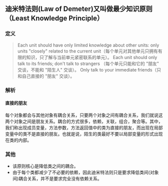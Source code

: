 ## 迪米特法则(Law of Demeter)又叫做最少知识原则（Least Knowledge Principle）

### 定义

> Each unit should have only limited knowledge about other units: only units "closely" related to the current unit（每个单元对其他单元只拥有有限的知识，只了解与当前单元紧密联系的单元）。
> Each unit should only talk to its friends; don't talk to strangers （每个单元只能和它的 "朋友" 交谈，不能和 "陌生人" 交谈）。
> Only talk to your immediate friends（只和自己直接的 "朋友" 交谈）。

### 解析

#### 直接的朋友
每个对象都会与其他对象有耦合关系，只要两个对象之间有耦合关系，我们就说这两个对象之间是朋友关系。耦合的方式很多，依赖，关联，组合，聚合等。其中，我们称出现成员变量，方法参数，方法返回值中的类为直接的朋友，而出现在局部变量中的类不是直接的朋友。也就是说，陌生的类最好不要以局部变量的形式出现在类的内部。

### 其他

- 该原则核心是降低类之间的耦合。
- 由于每个类都减少了不必要的依赖，因此迪米特法则只是要求降低类间(对象间)耦合关系，并不是要求完全没有依赖关系。
